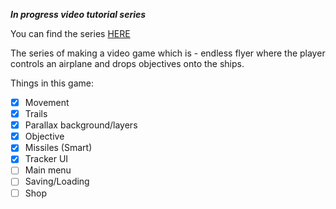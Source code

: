 ***In progress video tutorial series***

You can find the series [HERE](https://www.youtube.com/playlist?list=PLd_56bdSJ-tSpr_bXsPLdoIWSU7Ohha6x "This is a link to the Youtube series.")

The series of making a video game which is - endless flyer where the player controls an airplane and drops objectives onto the ships.

Things in this game:
- [x] Movement
- [x] Trails
- [x] Parallax background/layers
- [x] Objective
- [x] Missiles (Smart)
- [x] Tracker UI
- [ ] Main menu
- [ ] Saving/Loading
- [ ] Shop
